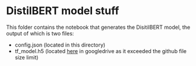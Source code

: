 # DistilBERT model stuff

This folder contains the notebook that generates the DisitilBERT model, the output of which is two files: 
- config.json (located in this directory)
- tf_model.h5 (located [here](https://drive.google.com/file/d/1_oIsL3EPgOYMIenGA6Fe1S-oKKV26IS1/view?usp=sharing) in googledrive as it exceeded the github file size limit)
